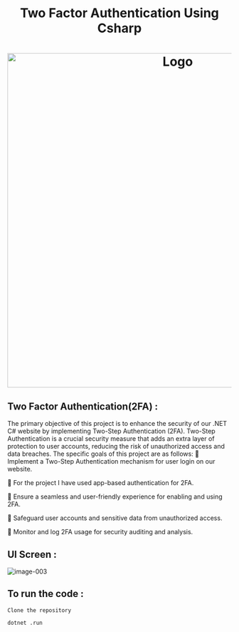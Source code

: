 
<h1 align="center" >Two Factor Authentication Using Csharp</h1>


<h1 align="center" ><img src="https://github.com/MANISH-SAHANI/Two-Factor-Authentication-Using-Csharp/assets/91081774/7b06bb10-4c8c-4a21-b5e7-d00a33992698" alt="Logo" width="750" /></h1>


<h2>Two Factor Authentication(2FA) :  </h2> 

The primary objective of this project is to enhance the security of our .NET C# website by implementing Two-Step Authentication (2FA). Two-Step Authentication is a crucial security measure that adds an extra layer of protection to user accounts, reducing the risk of unauthorized access and data breaches. The specific goals of this project are as follows:
 Implement a Two-Step Authentication mechanism for user login on our website.

 For the project I have used app-based authentication for 2FA.

 Ensure a seamless and user-friendly experience for enabling and using 2FA.

 Safeguard user accounts and sensitive data from unauthorized access.

 Monitor and log 2FA usage for security auditing and analysis.


   
<h2>UI Screen :  </h2> 

![image-003](https://github.com/MANISH-SAHANI/Two-Factor-Authentication-Using-Csharp/assets/91081774/38fe0d33-f650-4355-9095-033eb312cf6b)


<h2>To run the code :  </h2>

```
Clone the repository
```

```
dotnet .run
```




